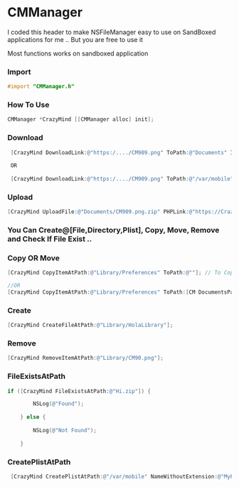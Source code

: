 # CMManager

I coded this header to make NSFileManager easy to use on SandBoxed applications for me .. But you are free to use it 

Most functions works on sandboxed application 


### Import 

```objective-c
#import "CMManager.h"
```


### How To Use

```objective-c
CMManager *CrazyMind [[CMManager alloc] init];
```

### Download

```objective-c
 [CrazyMind DownloadLink:@"https:/..../CM909.png" ToPath:@"Documents" IsSandBoxed:YES];
 
 OR 
 
 [CrazyMind DownloadLink:@"https:/..../CM909.png" ToPath:@"/var/mobile" IsSandBoxed:NO];
```



### Upload 

```objective-c
[CrazyMind UploadFile:@"Documents/CM909.png.zip" PHPLink:@"https://Crazy/PP.php" PHPNameValue:@"upload" IsSandBoxed:YES];
```




### You Can Create@[File,Directory,Plist], Copy, Move, Remove and Check If File Exist ..



### Copy OR Move

```objective-c
[CrazyMind CopyItemAtPath:@"Library/Preferences" ToPath:@""]; // To Copy "Preferences" To HomeDirectory

//OR
[CrazyMind CopyItemAtPath:@"Library/Preferences" ToPath:[CM DocumentsPath:YES FullDocumentsPath:YES]]; To Copy "Preferences" To DocumentsDirectory
```



### Create

```objective-c
[CrazyMind CreateFileAtPath:@"Library/HolaLibrary"];
```



### Remove

```objective-c
[CrazyMind RemoveItemAtPath:@"Library/CM90.png"];
```



### FileExistsAtPath

```objective-c
if ([CrazyMind FileExistsAtPath:@"Hi.zip"]) {

        NSLog(@"Found");
        
    } else {
        
        NSLog(@"Not Found");
        
    }
```



### CreatePlistAtPath

```objective-c
 [CrazyMind CreatePlistAtPath:@"/var/mobile" NameWithoutExtension:@"MyPlist" IsSandBoxed:NO];
```













